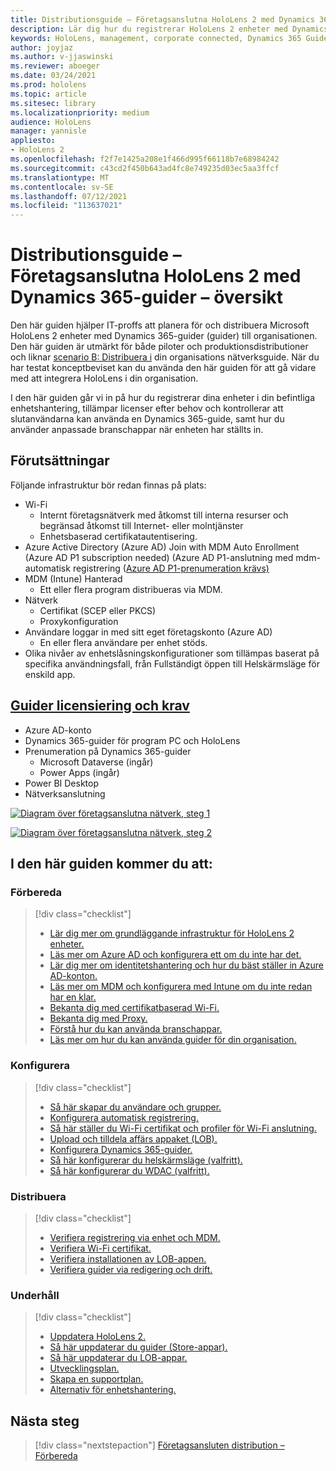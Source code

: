 ```yaml
---
title: Distributionsguide – Företagsanslutna HoloLens 2 med Dynamics 365-guider – översikt
description: Lär dig hur du registrerar HoloLens 2 enheter med Dynamics 365-guider över ett företagsanslutet nätverk.
keywords: HoloLens, management, corporate connected, Dynamics 365 Guides, AAD, Azure AD, MDM, Mobile Enhetshantering
author: joyjaz
ms.author: v-jjaswinski
ms.reviewer: aboeger
ms.date: 03/24/2021
ms.prod: hololens
ms.topic: article
ms.sitesec: library
ms.localizationpriority: medium
audience: HoloLens
manager: yannisle
appliesto:
- HoloLens 2
ms.openlocfilehash: f2f7e1425a208e1f466d995f66118b7e68984242
ms.sourcegitcommit: c43cd2f450b643ad4fc8e749235d03ec5aa3ffcf
ms.translationtype: MT
ms.contentlocale: sv-SE
ms.lasthandoff: 07/12/2021
ms.locfileid: "113637021"
---
```

# <a name="deployment-guide---corporate-connected-hololens-2-with-dynamics-365-guides---overview"></a>Distributionsguide – Företagsanslutna HoloLens 2 med Dynamics 365-guider – översikt

Den här guiden hjälper IT-proffs att planera för och distribuera Microsoft HoloLens 2 enheter med Dynamics 365-guider (guider) till organisationen. Den här guiden är utmärkt för både piloter och produktionsdistributioner och liknar [scenario B: Distribuera i](/hololens/common-scenarios#scenario-b-deploy-inside-your-organizations-network) din organisations nätverksguide. När du har testat konceptbeviset kan du använda den här guiden för att gå vidare med att integrera HoloLens i din organisation.

I den här guiden går vi in på hur du registrerar dina enheter i din befintliga enhetshantering, tillämpar licenser efter behov och kontrollerar att slutanvändarna kan använda en Dynamics 365-guide, samt hur du använder anpassade branschappar när enheten har ställts in. 

## <a name="prerequisites"></a>Förutsättningar

Följande infrastruktur bör redan finnas på plats:
- Wi-Fi
    - Internt företagsnätverk med åtkomst till interna resurser och begränsad åtkomst till Internet- eller molntjänster
    - Enhetsbaserad certifikatautentisering.
- Azure Active Directory (Azure AD) Join with MDM Auto Enrollment (Azure AD P1 subscription needed) (Azure AD P1-anslutning med mdm-automatisk registrering ([Azure AD P1-prenumeration krävs)](/azure/active-directory/fundamentals/active-directory-whatis)
- MDM (Intune) Hanterad
    - Ett eller flera program distribueras via MDM.
- Nätverk 
    - Certifikat (SCEP eller PKCS)
    - Proxykonfiguration
- Användare loggar in med sitt eget företagskonto (Azure AD)
    - En eller flera användare per enhet stöds.
- Olika nivåer av enhetslåsningskonfigurationer som tillämpas baserat på specifika användningsfall, från Fullständigt öppen till Helskärmsläge för enskild app.

## <a name="guides-licensing-and-requirements"></a>[Guider licensiering och krav](/dynamics365/mixed-reality/guides/requirements#licensing-and-product-requirements)

- Azure AD-konto
- Dynamics 365-guider för program PC och HoloLens
- Prenumeration på Dynamics 365-guider
    - Microsoft Dataverse (ingår)
    - Power Apps (ingår)
- Power BI Desktop
- Nätverksanslutning

[![Diagram över företagsanslutna nätverk, steg 1 ](./images/deployment-guides-revised-scenario-b-01-1.png)](./images/deployment-guides-revised-scenario-b-01-1.png#lightbox)

[![Diagram över företagsanslutna nätverk, steg 2 ](./images/deployment-guides-revised-scenario-b-02-1.png)](./images/deployment-guides-revised-scenario-b-02-1.png#lightbox)

## <a name="in-this-guide-you-will"></a>I den här guiden kommer du att:
### <a name="prepare"></a>Förbereda
> [!div class="checklist"]
>- [Lär dig mer om grundläggande infrastruktur för HoloLens 2 enheter.](hololens2-corp-connected-prepare.md#infrastructure-essentials)
>- [Läs mer om Azure AD och konfigurera ett om du inte har det.](hololens2-corp-connected-prepare.md#azure-active-directory)
>- [Lär dig mer om identitetshantering och hur du bäst ställer in Azure AD-konton.](hololens2-corp-connected-prepare.md#identity-management)
>- [Läs mer om MDM och konfigurera med Intune om du inte redan har en klar.](hololens2-corp-connected-prepare.md#mobile-device-management)
>- [Bekanta dig med certifikatbaserad Wi-Fi.](hololens2-corp-connected-prepare.md#certificates)
>- [Bekanta dig med Proxy.](hololens2-corp-connected-prepare.md#proxy)
>- [Förstå hur du kan använda branschappar.](hololens2-corp-connected-prepare.md#line-of-business-apps)
>- [Läs mer om hur du kan använda guider för din organisation.](hololens2-corp-connected-prepare.md#guides-playbook)
### <a name="configure"></a>Konfigurera
> [!div class="checklist"]
>- [Så här skapar du användare och grupper.](hololens2-corp-connected-configure.md#azure-users-and-groups)
>- [Konfigurera automatisk registrering.](hololens2-corp-connected-configure.md#auto-enrollment-on-hololens-2)
>- [Så här ställer du Wi-Fi certifikat och profiler för Wi-Fi anslutning.](hololens2-corp-connected-configure.md#corporate-wi-fi-connectivity)
>- [Upload och tilldela affärs appaket (LOB).](hololens2-corp-connected-configure.md#app-deployment)
>- [Konfigurera Dynamics 365-guider.](hololens2-corp-connected-configure.md#setup-guides-application-licenses-dataverse-and-authoring)
>- [Så här konfigurerar du helskärmsläge (valfritt).](hololens2-corp-connected-configure.md#optional-kiosk-mode)
>- [Så här konfigurerar du WDAC (valfritt).](hololens2-corp-connected-configure.md#optional-wdac)
### <a name="deploy"></a>Distribuera
> [!div class="checklist"]
>-  [Verifiera registrering via enhet och MDM.](hololens2-corp-connected-deploy.md#enrollment-validation)
>-  [Verifiera Wi-Fi certifikat.](hololens2-corp-connected-deploy.md#wi-fi-certificate-validation)
>-  [Verifiera installationen av LOB-appen.](hololens2-corp-connected-deploy.md#validate-lob-app-install)
>-  [Verifiera guider via redigering och drift.](hololens2-corp-connected-deploy.md#validate-dynamics-365-guides)
### <a name="maintain"></a>Underhåll
> [!div class="checklist"]
>- [Uppdatera HoloLens 2.](hololens2-corp-connected-maintain.md#update-hololens)
>- [Så här uppdaterar du guider (Store-appar).](hololens2-corp-connected-maintain.md#how-to-update-dynamics-365-guides-and-other-store-apps)
>- [Så här uppdaterar du LOB-appar.](hololens2-corp-connected-maintain.md#how-to-update-lob-apps) 
>- [Utvecklingsplan.](hololens2-corp-connected-maintain.md#development-plan) 
>- [Skapa en supportplan.](hololens2-corp-connected-maintain.md#support-plan)
>- [Alternativ för enhetshantering.](hololens2-corp-connected-maintain.md#device-management)

## <a name="next-step"></a>Nästa steg 
> [!div class="nextstepaction"]
> [Företagsansluten distribution – Förbereda](hololens2-corp-connected-prepare.md)

